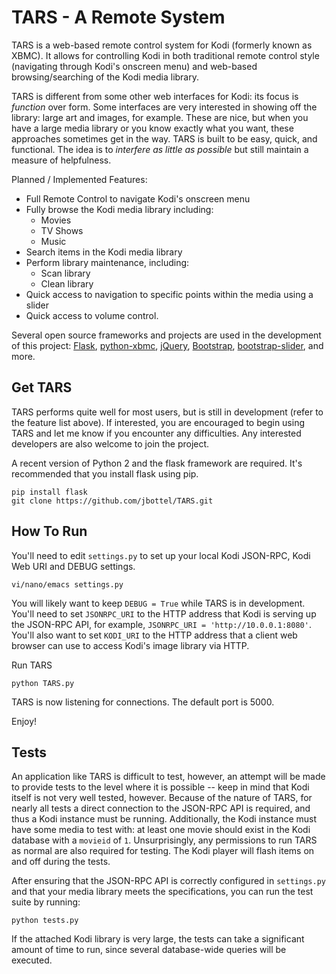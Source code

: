 TARS - A Remote System
======================
TARS is a web-based remote control system for Kodi (formerly known as XBMC). It allows for controlling Kodi in both traditional remote control style (navigating through Kodi's onscreen menu) and web-based browsing/searching of the Kodi media library. 

TARS is different from some other web interfaces for Kodi: its focus is _function_ over form. Some interfaces are very interested in showing off the library: large art and images, for example. These are nice, but when you have a large media library or you know exactly what you want, these approaches sometimes get in the way. TARS is built to be easy, quick, and functional. The idea is to _interfere as little as possible_ but still maintain a measure of helpfulness. 

Planned / Implemented Features:
- Full Remote Control to navigate Kodi's onscreen menu
- Fully browse the Kodi media library including:
  - Movies
  - TV Shows
  - Music
- Search items in the Kodi media library
- Perform library maintenance, including:
  - Scan library
  - Clean library
- Quick access to navigation to specific points within the media using a slider
- Quick access to volume control.

Several open source frameworks and projects are used in the development of this project: [Flask](http://flask.pocoo.org/), [python-xbmc](https://github.com/jcsaaddupuy/python-xbmc), [jQuery](http://jquery.com/), [Bootstrap](http://getbootstrap.com/), [bootstrap-slider](https://github.com/seiyria/bootstrap-slider), and more.

Get TARS
--------------
TARS performs quite well for most users, but is still in development (refer to the feature list above). If interested, you are encouraged to begin using TARS and let me know if you encounter any difficulties. Any interested developers are also welcome to join the project.

A recent version of Python 2 and the flask framework are required. It's recommended that you install flask using pip.
```
pip install flask
git clone https://github.com/jbottel/TARS.git
```

How To Run
----------
You'll need to edit `settings.py` to set up your local Kodi JSON-RPC, Kodi Web URI and DEBUG settings.
```
vi/nano/emacs settings.py 
```

You will likely want to keep `DEBUG = True` while TARS is in development. You'll need to set `JSONRPC_URI` to the HTTP address that Kodi is serving up the JSON-RPC API, for example, `JSONRPC_URI = 'http://10.0.0.1:8080'`. You'll also want to set `KODI_URI` to the HTTP address that a client web browser can use to access Kodi's image library via HTTP.

Run TARS
```
python TARS.py
```

TARS is now listening for connections. The default port is 5000.

Enjoy!


Tests
----------
An application like TARS is difficult to test, however, an attempt will be made to provide tests to the level where it is possible -- keep in mind that Kodi itself is not very well tested, however. Because of the nature of TARS, for nearly all tests a direct connection to the JSON-RPC API is required, and thus a Kodi instance must be running. Additionally, the Kodi instance must have some media to test with: at least one movie should exist in the Kodi database with a `movieid` of `1`. Unsurprisingly, any permissions to run TARS as normal are also required for testing. The Kodi player will flash items on and off during the tests. 

After ensuring that the JSON-RPC API is correctly configured in `settings.py` and that your media library meets the specifications, you can run the test suite by running:
```
python tests.py
```

If the attached Kodi library is very large, the tests can take a significant amount of time to run, since several database-wide queries will be executed.
